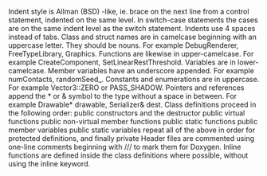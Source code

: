 Indent style is Allman (BSD) -like, ie. brace on the next line from a control statement, indented on the same level. In switch-case statements the cases are on the same indent level as the switch statement.
Indents use 4 spaces instead of tabs.
Class and struct names are in camelcase beginning with an uppercase letter. They should be nouns. For example DebugRenderer, FreeTypeLibrary, Graphics.
Functions are likewise in upper-camelcase. For example CreateComponent, SetLinearRestThreshold.
Variables are in lower-camelcase. Member variables have an underscore appended. For example numContacts, randomSeed_.
Constants and enumerations are in uppercase. For example Vector3::ZERO or PASS_SHADOW.
Pointers and references append the * or & symbol to the type without a space in between. For example Drawable* drawable, Serializer& dest.
Class definitions proceed in the following order:
public constructors and the destructor
public virtual functions
public non-virtual member functions
public static functions
public member variables
public static variables
repeat all of the above in order for protected definitions, and finally private
Header files are commented using one-line comments beginning with /// to mark them for Doxygen.
Inline functions are defined inside the class definitions where possible, without using the inline keyword.